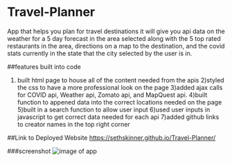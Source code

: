# Travel-Planner
App that helps you plan for travel destinations it will give you api data on the weather for a 5 day forecast in the area selected along with the 5 top rated restaurants in the area, directions on a map to the destination, and the covid stats currently in the state that the city selected by the user is in.

##features built into code
1) built html page to house all of the content needed from the apis
2)styled the css to have a more professional look on the page
3)added ajax calls for COVID api, Weather api, Zomato api, and MapQuest api.
4)built function to appened data into the correct locations needed on the page
5)built in a search function to allow user input
6)used user inputs in javascript to get correct data needed for each api
7)added github links to creator names in the top right corner
 
 ##Link to Deployed Website
 https://sethskinner.github.io/Travel-Planner/

###screenshot
![image of app](https://photos.app.goo.gl/pCmUBgALTg5NZDwp8)
 
